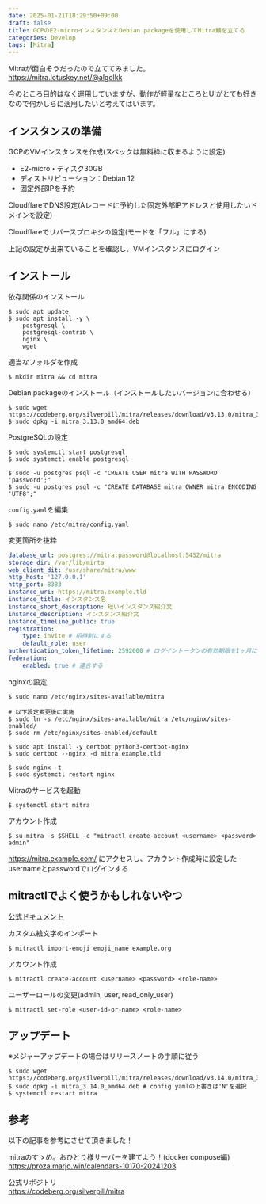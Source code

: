 ```yaml
---
date: 2025-01-21T18:29:50+09:00
draft: false
title: GCPのE2-microインスタンスとDebian packageを使用してMitra鯖を立てる
categories: Develop
tags: [Mitra]
---
```

Mitraが面白そうだったので立ててみました。  
https://mitra.lotuskey.net/@algolkk  

今のところ目的はなく運用していますが、動作が軽量なところとUIがとても好きなので何かしらに活用したいと考えてはいます。

## インスタンスの準備

GCPのVMインスタンスを作成(スペックは無料枠に収まるように設定)
- E2-micro・ディスク30GB
- ディストリビューション：Debian 12
- 固定外部IPを予約

CloudflareでDNS設定(Aレコードに予約した固定外部IPアドレスと使用したいドメインを設定)

Cloudflareでリバースプロキシの設定(モードを「フル」にする)

上記の設定が出来ていることを確認し、VMインスタンスにログイン

## インストール

依存関係のインストール
```
$ sudo apt update
$ sudo apt install -y \
    postgresql \
    postgresql-contrib \
    nginx \
    wget
```

適当なフォルダを作成
```
$ mkdir mitra && cd mitra
```

Debian packageのインストール（インストールしたいバージョンに合わせる）
```
$ sudo wget https://codeberg.org/silverpill/mitra/releases/download/v3.13.0/mitra_3.13.0_amd64.deb
$ sudo dpkg -i mitra_3.13.0_amd64.deb
```

PostgreSQLの設定
```
$ sudo systemctl start postgresql
$ sudo systemctl enable postgresql

$ sudo -u postgres psql -c "CREATE USER mitra WITH PASSWORD 'password';"
$ sudo -u postgres psql -c "CREATE DATABASE mitra OWNER mitra ENCODING 'UTF8';"
```

`config.yaml`を編集
```
$ sudo nano /etc/mitra/config.yaml
```

変更箇所を抜粋
```config.yaml
database_url: postgres://mitra:password@localhost:5432/mitra
storage_dir: /var/lib/mirta
web_client_dit: /usr/share/mitra/www
http_host: '127.0.0.1'
http_port: 8383
instance_uri: https://mitra.example.tld
instance_title: インスタンス名
instance_short_description: 短いインスタンス紹介文
instance_description: インスタンス紹介文
instance_timeline_public: true
registration:
	type: invite # 招待制にする
	default_role: user
authentication_token_lifetime: 2592000 # ログイントークンの有効期限を1ヶ月にする
federation:
	enabled: true # 連合する
```


nginxの設定
```
$ sudo nano /etc/nginx/sites-available/mitra

# 以下設定変更後に実施
$ sudo ln -s /etc/nginx/sites-available/mitra /etc/nginx/sites-enabled/
$ sudo rm /etc/nginx/sites-enabled/default

$ sudo apt install -y certbot python3-certbot-nginx
$ sudo certbot --nginx -d mitra.example.tld

$ sudo nginx -t
$ sudo systemctl restart nginx
```

Mitraのサービスを起動
```
$ systemctl start mitra
```

アカウント作成
```
$ su mitra -s $SHELL -c "mitractl create-account <username> <password> admin"
```

https://mitra.example.com/ にアクセスし、アカウント作成時に設定したusernameとpasswordでログインする

## mitractlでよく使うかもしれないやつ

[公式ドキュメント](https://codeberg.org/silverpill/mitra/src/branch/main/docs/mitractl.md)

カスタム絵文字のインポート
```
$ mitractl import-emoji emoji_name example.org
```

アカウント作成
```
$ mitractl create-account <username> <password> <role-name>
```

ユーザーロールの変更(admin, user, read_only_user)
```
$ mitractl set-role <user-id-or-name> <role-name>
```


## アップデート

※メジャーアップデートの場合はリリースノートの手順に従う

```
$ sudo wget https://codeberg.org/silverpill/mitra/releases/download/v3.14.0/mitra_3.14.0_amd64.deb
$ sudo dpkg -i mitra_3.14.0_amd64.deb # config.yamlの上書きは'N'を選択
$ systemctl restart mitra
```

## 参考

以下の記事を参考にさせて頂きました！  

mitraのすゝめ。おひとり様サーバーを建てよう！(docker compose編)  
https://proza.marjo.win/calendars-10170-20241203

公式リポジトリ  
https://codeberg.org/silverpill/mitra